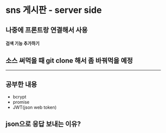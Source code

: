 # sns 게시판 - server side
## 나중에 프론트랑 연결해서 사용
#### 검색 기능 추가하기
## 소스 써먹을 때 git clone 해서 좀 바꿔먹을 예정
<hr/>

## 공부한 내용
<ul>
    <li>bcrypt</li>
    <li>promise</li>
    <li>JWT(json web token)</li>
</ul>

## json으로 응답 보내는 이유?